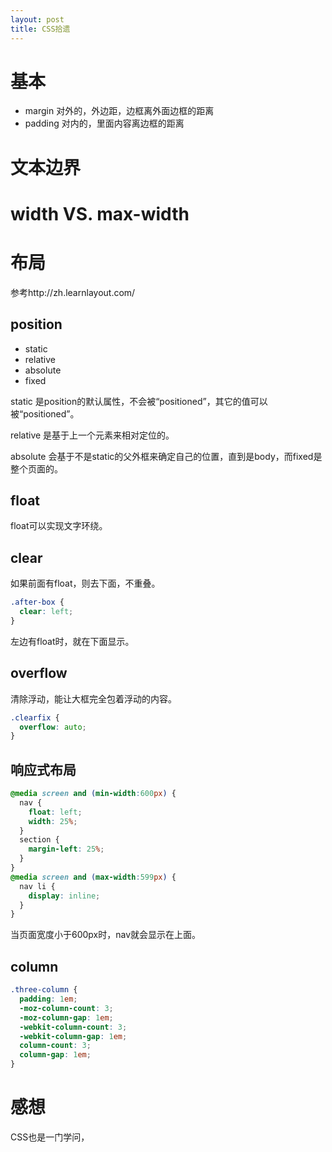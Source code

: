 ```yaml
---
layout: post
title: CSS拾遗
---
```


# 基本

- margin  对外的，外边距，边框离外面边框的距离
- padding 对内的，里面内容离边框的距离

# 文本边界


# width VS. max-width


# 布局
参考http://zh.learnlayout.com/

## position

- static
- relative
- absolute
- fixed

static 是position的默认属性，不会被“positioned”，其它的值可以被“positioned”。

relative 是基于上一个元素来相对定位的。

absolute 会基于不是static的父外框来确定自己的位置，直到是body，而fixed是整个页面的。

## float

float可以实现文字环绕。

## clear
如果前面有float，则去下面，不重叠。

```css
.after-box {
  clear: left;
}
```

左边有float时，就在下面显示。

## overflow
清除浮动，能让大框完全包着浮动的内容。

```css
.clearfix {
  overflow: auto;
}
```

## 响应式布局

```css
@media screen and (min-width:600px) {
  nav {
    float: left;
    width: 25%;
  }
  section {
    margin-left: 25%;
  }
}
@media screen and (max-width:599px) {
  nav li {
    display: inline;
  }
}
```

当页面宽度小于600px时，nav就会显示在上面。

## column

```css
.three-column {
  padding: 1em;
  -moz-column-count: 3;
  -moz-column-gap: 1em;
  -webkit-column-count: 3;
  -webkit-column-gap: 1em;
  column-count: 3;
  column-gap: 1em;
}
```

# 感想
CSS也是一门学问，
